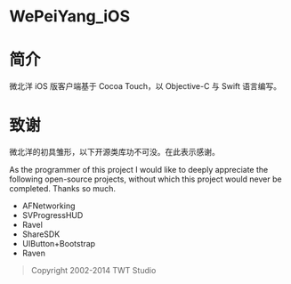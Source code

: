WePeiYang_iOS
=============
# 简介

微北洋 iOS 版客户端基于 Cocoa Touch，以 Objective-C 与 Swift 语言编写。

# 致谢

微北洋的初具雏形，以下开源类库功不可没。在此表示感谢。

As the programmer of this project I would like to deeply appreciate the following open-source projects, without which this project would never be completed. Thanks so much.

* AFNetworking
* SVProgressHUD
* Ravel
* ShareSDK
* UIButton+Bootstrap
* Raven

> Copyright 2002-2014 TWT Studio

